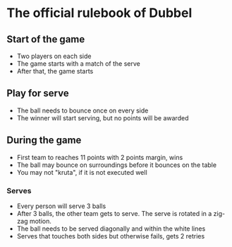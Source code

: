 # The official rulebook of Dubbel


## Start of the game
- Two players on each side
- The game starts with a match of the serve
- After that, the game starts

## Play for serve
- The ball needs to bounce once on every side
- The winner will start serving, but no points will be awarded

## During the game
- First team to reaches 11 points with 2 points margin, wins
- The ball may bounce on surroundings before it bounces on the table
- You may not "kruta", if it is not executed well

### Serves
- Every person will serve 3 balls
- After 3 balls, the other team gets to serve. The serve is rotated in a zig-zag motion.
- The ball needs to be served diagonally and within the white lines
- Serves that touches both sides but otherwise fails, gets 2 retries

